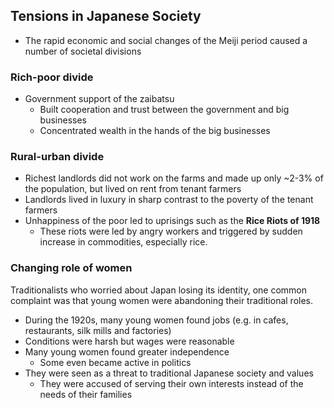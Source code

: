 ## Tensions in Japanese Society

- The rapid economic and social changes of the Meiji period caused a number of societal divisions

### Rich-poor divide

- Government support of the zaibatsu
    - Built cooperation and trust between the government and big businesses
    - Concentrated wealth in the hands of the big businesses

### Rural-urban divide

- Richest landlords did not work on the farms and made up only ~2-3% of the population, but lived on rent from tenant farmers
- Landlords lived in luxury in sharp contrast to the poverty of the tenant farmers
- Unhappiness of the poor led to uprisings such as the **Rice Riots of 1918**
    - These riots were led by angry workers and triggered by sudden increase in commodities, especially rice.

### Changing role of women

Traditionalists who worried about Japan losing its identity, one common complaint was that young women were abandoning their traditional roles.

- During the 1920s, many young women found jobs (e.g. in cafes, restaurants, silk mills and factories)
- Conditions were harsh but wages were reasonable
- Many young women found greater independence
    - Some even became active in politics
- They were seen as a threat to traditional Japanese society and values
    - They were accused of serving their own interests instead of the needs of their families

